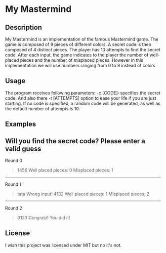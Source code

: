 # My Mastermind

## Description
My Mastermind is an implementation of the famous Mastermind game. The game is composed of 9 pieces of different colors. A secret code is then composed of 4 distinct pieces. The player has 10 attempts to find the secret code. After each input, the game indicates to the player the number of well-placed pieces and the number of misplaced pieces.
However in this implementation we will use numbers ranging from 0 to 8 instead of colors.

## Usage
The program receives following parameters: -c [CODE]: specifies the secret code. And also there -t [ATTEMPTS] option to ease your life if you are just starting. If no code is specified, a random code will be generated, as well as the default number of attempts is 10. 

## Examples
Will you find the secret code?
Please enter a valid guess
---
Round 0
>1456
Well placed pieces: 0
Misplaced pieces: 1
---
Round 1
>tata
Wrong input!
>4132
Well placed pieces: 1
Misplaced pieces: 2
---
Round 2
>0123
Congratz! You did it!

## License
I wish this project was licensed under MIT but no it's not.
